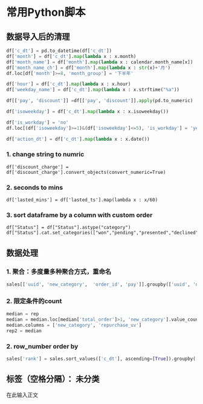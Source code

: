 # 常用Python脚本


## 数据导入后的清理
```python
df['c_dt'] = pd.to_datetime(df['c_dt']) 
df['month'] = df['c_dt'].map(lambda x : x.month)
df['month_name'] = df['month'].map(lambda x : calendar.month_name[x])
df['month_name_ch'] = df['month'].map(lambda x : str(x)+'月')
df.loc[df['month']>=8, 'month_group'] = '下半年'

df['hour'] = df['c_dt'].map(lambda x : x.hour)
df['weekday_name'] = df['c_dt'].map(lambda x : x.strftime("%a"))

df[['pay', 'discount']] =df[['pay', 'discount']].apply(pd.to_numeric)

df['isoweekday'] = df['c_dt'].map(lambda x : x.isoweekday())

df['is_workday'] = 'no'
df.loc[(df['isoweekday']>=1)&(df['isoweekday']<=5), 'is_workday'] = 'yes'

df['action_dt'] = df['c_dt'].map(lambda x : x.date())
```
### 1. change string to numric
```
df['discount_charge'] = df['discount_charge'].convert_objects(convert_numeric=True)
```

### 2. seconds to mins
```
df['lasted_mins'] = df['lasted_ts'].map(lambda x : x/60)
```

### 3. sort dataframe by a column with custom order
```
df["Status"] = df["Status"].astype("category")
df["Status"].cat.set_categories(["won","pending","presented","declined"],inplace=True)
```

## 数据处理
### 1. 聚合：多度量多种聚合方式，重命名
```python
sales[['uuid', 'new_category',  'order_id', 'pay']].groupby(['uuid', 'new_category'], as_index=False).agg({'order_id':pd.Series.nunique, 'pay':'sum'}).rename(columns={'order_id':'total_order'})
```

### 2. 限定条件的count
```python
median = rep
median = median.loc[median['total_order']>1, 'new_category'].value_counts().reset_index()
median.columns = ['new_category', 'repurchase_uv']
rep2 = median
```


### 2. row_number order by
```python
sales['rank'] = sales.sort_values(['c_dt'], ascending=[True]).groupby(['uuid']).cumcount()+1
```



标签（空格分隔）： 未分类
---

在此输入正文





